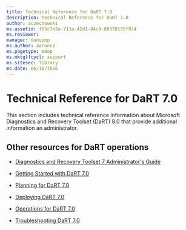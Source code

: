 ```yaml
---
title: Technical Reference for DaRT 7.0
description: Technical Reference for DaRT 7.0
author: aczechowski
ms.assetid: f55c7e5e-713a-42d1-84c9-88370155f934
ms.reviewer: 
manager: dansimp
ms.author: aaroncz
ms.pagetype: mdop
ms.mktglfcycl: support
ms.sitesec: library
ms.date: 06/16/2016
---
```



# Technical Reference for DaRT 7.0


This section includes technical reference information about Microsoft Diagnostics and Recovery Toolset (DaRT) 8.0 that provide additional information an administrator.

## Other resources for DaRT operations


-   [Diagnostics and Recovery Toolset 7 Administrator's Guide](index.md)

-   [Getting Started with DaRT 7.0](getting-started-with-dart-70-new-ia.md)

-   [Planning for DaRT 7.0](planning-for-dart-70-new-ia.md)

-   [Deploying DaRT 7.0](deploying-dart-70-new-ia.md)

-   [Operations for DaRT 7.0](operations-for-dart-70-new-ia.md)

-   [Troubleshooting DaRT 7.0](troubleshooting-dart-70-new-ia.md)

 

 





